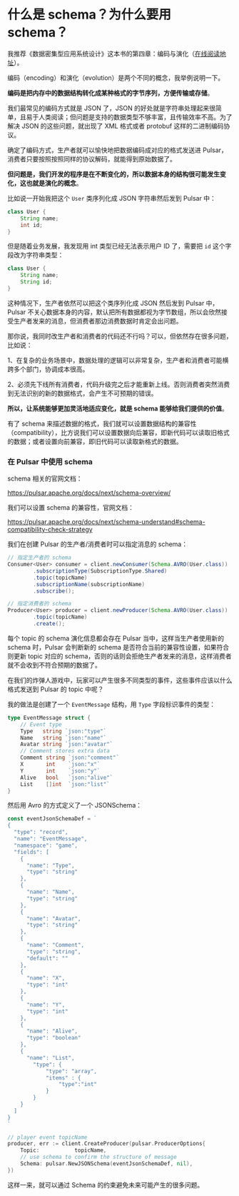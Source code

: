 # 什么是 schema？为什么要用 schema？

我推荐《数据密集型应用系统设计》这本书的第四章：编码与演化（[在线阅读地址](http://ddia.vonng.com/#/ch4)）。

编码（encoding）和演化（evolution）是两个不同的概念，我举例说明一下。

**编码是把内存中的数据结构转化成某种格式的字节序列，方便传输或存储**。

我们最常见的编码方式就是 JSON 了，JSON 的好处就是字符串处理起来很简单，且易于人类阅读；但问题是支持的数据类型不够丰富，且传输效率不高。为了解决 JSON 的这些问题，就出现了 XML 格式或者 protobuf 这样的二进制编码协议。

确定了编码方式，生产者就可以愉快地把数据编码成对应的格式发送进 Pulsar，消费者只要按照按照同样的协议解码，就能得到原始数据了。

**但问题是，我们开发的程序是在不断变化的，所以数据本身的结构很可能发生变化，这也就是演化的概念**。

比如说一开始我把这个 `User` 类序列化成 JSON 字符串然后发到 Pulsar 中：

```java
class User {
    String name;
    int id;
}
```

但是随着业务发展，我发现用 int 类型已经无法表示用户 ID 了，需要把 `id` 这个字段改为字符串类型：

```java
class User {
    String name;
    String id;
}
```

这种情况下，生产者依然可以把这个类序列化成 JSON 然后发到 Pulsar 中，Pulsar 不关心数据本身的内容，默认把所有数据都视为字节数组，所以会欣然接受生产者发来的消息，但消费者那边消费数据时肯定会出问题。

那你说，我同时改生产者和消费者的代码还不行吗？可以，但依然存在很多问题，比如说：

1、在复杂的业务场景中，数据处理的逻辑可以非常复杂，生产者和消费者可能横跨多个部门，协调成本很高。

2、必须先下线所有消费者，代码升级完之后才能重新上线。否则消费者突然消费到无法识别的新的数据格式，会产生不可预期的错误。

**所以，让系统能够更加灵活地适应变化，就是 schema 能够给我们提供的价值**。

有了 schema 来描述数据的格式，我们就可以设置数据结构的兼容性（compatibility），比方说我们可以设置数据向后兼容，即新代码可以读取旧格式的数据；或者设置向前兼容，即旧代码可以读取新格式的数据。

### 在 Pulsar 中使用 schema

schema 相关的官网文档：

https://pulsar.apache.org/docs/next/schema-overview/

我们可以设置 schema 的兼容性，官网文档：

https://pulsar.apache.org/docs/next/schema-understand#schema-compatibility-check-strategy

我们在创建 Pulsar 的生产者/消费者时可以指定消息的 schema：

```java
// 指定生产者的 schema
Consumer<User> consumer = client.newConsumer(Schema.AVRO(User.class))
        .subscriptionType(SubscriptionType.Shared)
        .topic(topicName)
        .subscriptionName(subscriptionName)
        .subscribe();

// 指定消费者的 schema
Producer<User> producer = client.newProducer(Schema.AVRO(User.class))
        .topic(topicName)
        .create();
```

每个 topic 的 schema 演化信息都会存在 Pulsar 当中，这样当生产者使用新的 schema 时，Pulsar 会判断新的 schema 是否符合当前的兼容性设置，如果符合则更新 topic 对应的 schema，否则的话则会拒绝生产者发来的消息，这样消费者就不会收到不符合预期的数据了。

在我们的炸弹人游戏中，玩家可以产生很多不同类型的事件，这些事件应该以什么格式发送到 Pulsar 的 topic 中呢？

我的做法是创建了一个 `EventMessage` 结构，用 `Type` 字段标识事件的类型：

```go
type EventMessage struct {
	// Event type
	Type   string `json:"type"`
	Name   string `json:"name"`
	Avatar string `json:"avatar"`
	// Comment stores extra data
	Comment string `json:"comment"`
	X       int    `json:"x"`
	Y       int    `json:"y"`
	Alive   bool   `json:"alive"`
	List    []int  `json:"list"`
}
```

然后用 Avro 的方式定义了一个 JSONSchema：

```go
const eventJsonSchemaDef = `
{
  "type": "record",
  "name": "EventMessage",
  "namespace": "game",
  "fields": [
    {
      "name": "Type",
      "type": "string"
    },
    {
      "name": "Name",
      "type": "string"
    },
    {
      "name": "Avatar",
      "type": "string"
    },
    {
      "name": "Comment",
      "type": "string",
	  "default": ""
    },
    {
      "name": "X",
      "type": "int"
    },
    {
      "name": "Y",
      "type": "int"
    },
	{
      "name": "Alive",
      "type": "boolean"
    },
    {
      "name": "List",
		"type": {
			"type": "array",
			"items" : {
				"type":"int"
			}
		}
    }
  ]
}
`

// player event topicName
producer, err := client.CreateProducer(pulsar.ProducerOptions{
    Topic:           topicName,
    // use schema to confirm the structure of message
    Schema: pulsar.NewJSONSchema(eventJsonSchemaDef, nil),
})
```

这样一来，就可以通过 Schema 的约束避免未来可能产生的很多问题。